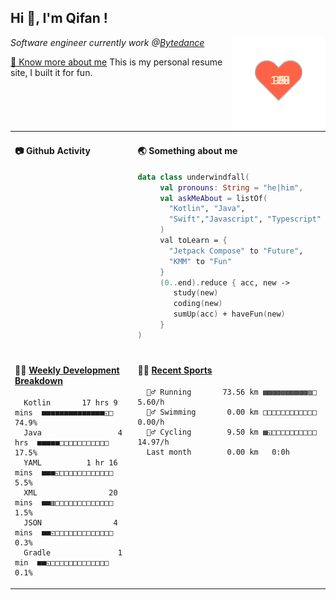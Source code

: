 <h2> Hi 👋, I'm Qifan ! </h2>
<a href="https://github.com/underwindfall/iBeats"><img align="right" width="150px" src="https://raw.githubusercontent.com/underwindfall/iBeats/main/files/heart.svg"/></a>
<p><em>Software engineer currently work @<a href="https://www.bytedance.com/en/">Bytedance</a></em></p>
<p><a href="https://qifanyang.com/resume" target="_blank"> 🔭 Know more about me</a> This is my personal resume site, I built it for fun.</p>
<table width="960px"><tr><td valign="top" width="50%">

 #### 📷 Github Activity
 <!-- githubActivity starts -->

 <!-- githubActivity ends -->
 </td><td valign="top" width="50%">

 #### 🌏 Something about me
 <!-- profile starts -->
 ```kotlin
 data class underwindfall(
      val pronouns: String = "he|him",
      val askMeAbout = listOf(
        "Kotlin", "Java",
        "Swift","Javascript", "Typescript"
      )
      val toLearn = {
        "Jetpack Compose" to "Future",
        "KMM" to "Fun"
      }
      (0..end).reduce { acc, new ->
         study(new)
         coding(new)
         sumUp(acc) + haveFun(new)
      }
 )
 ```
 <!-- profile ends -->
 </td></tr><tr><td valign="top" width="50%">
 
 #### 🏊‍♂️ <a href="https://gist.github.com/underwindfall/377ee88ba1fabd1e93516e48ca9c61eb" target="_blank">Weekly Development Breakdown</a>
  <!-- codeTime starts -->
  ```text
    Kotlin       17 hrs 9 mins  ■■■■■■■■■■■■■■◱□  74.9%
    Java                 4 hrs  ■■■■■□□□□□□□□□□□  17.5%
    YAML          1 hr 16 mins  ■■■◱□□□□□□□□□□□□   5.5%
    XML                20 mins  ■■▥□□□□□□□□□□□□□   1.5%
    JSON                4 mins  ■■◱□□□□□□□□□□□□□   0.3%
    Gradle               1 min  ■■◱□□□□□□□□□□□□□   0.1%
  ```
  <!-- codeTime starts -->
  </td>
  <td valign="top" width="50%">

  #### 🤾‍♂️ <a href="https://gist.github.com/underwindfall/76198d6f6918f9f94d022c8ad881f98b" target="_blank">Recent Sports</a>

  <!-- Sports starts -->
  ```text
    ‍🏃‍♂️ Running       73.56 km ▩▩▩▩▩▩▩▩▩▩▨□  5.60/h
    🏊‍♂️ Swimming       0.00 km □□□□□□□□□□□□  0.00/h
    🚴‍♂️ Cycling        9.50 km ▩◱□□□□□□□□□□ 14.97/h
    Last month        0.00 km   0:0h
  ```
  <!-- Sports ends -->
  </td></tr></table>